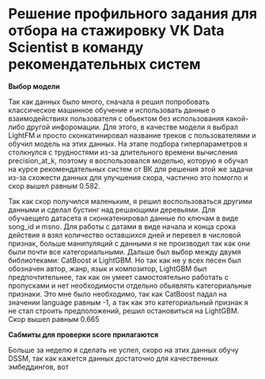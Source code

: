 # Решение профильного задания для отбора на стажировку VK Data Scientist в команду рекомендательных систем

**Выбор модели**

Так как данных было много, сначала я решил попробовать классическое машинное обучение и использовать данные о взаимодействиях пользователя с обьектом без использования какой-либо другой инфоромации. Для этого, в качестве модели я выбрал LightFM и просто сконкатинировал название треков с пользователями и обучил модель на этих данных. На этапе подбора гиперпараметров я столкнулся с трудностями из-за длительного времени вычисления precision_at_k, поэтому я воспользовался моделью, которую я обучал на курсе рекомендательных систем от ВК для решения этой же задачи из-за схожести данных для улучшения скора, частично это помогло и скор вышел равным 0.582.

Так как скор получился маленьким, я решил воспользоваться другими данными и сделал бустинг над решающими деревьями. Для обучаещего датасета я сконкатенировал данные по ключам в виде song_id и msno. Для работы с датами в виде начала и конца срока действия я взял количество оставшихся дней и перевел в числовой признак, больше манипуляций с данными я не производил так как они были почти все категориальными. Дальше был выбор между двумя библиотеками: CatBoost и LightGBM. Но так как не у всех песен был обозначен автор, жанр, язык и композитор, LightGBM был предпочтительнее, так как он умеет самостоятельно работать с пропусками и нет необходимости отдельно обьявлять категориальные признаки. Это мне было необходимо, так как CatBoost падал на значении language равным -1, а так как это категориальный признак я не стал строить предположений, решил остановиться на LightGBM. Скор вышел равным 0.665

**Сабмиты для проверки score прилагаются**


Больше за неделю я сделать не успел, скоро на этих данных обучу DSSM, так как кажется данных достаточно для качественных эмбеддингов, вот
